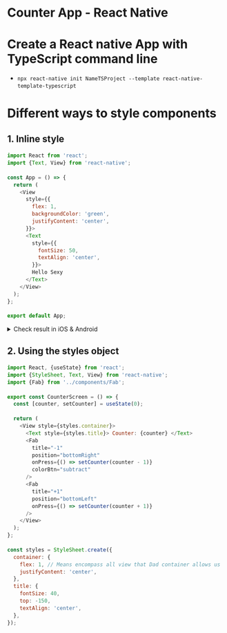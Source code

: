 # Counter App - React Native

# Create a React native App with TypeScript command line

- `npx react-native init NameTSProject --template react-native-template-typescript`

# Different ways to style components

## 1. Inline style

```js
import React from 'react';
import {Text, View} from 'react-native';

const App = () => {
  return (
    <View
      style={{
        flex: 1,
        backgroundColor: 'green',
        justifyContent: 'center',
      }}>
      <Text
        style={{
          fontSize: 50,
          textAlign: 'center',
        }}>
        Hello Sexy
      </Text>
    </View>
  );
};

export default App;
```

<details >
<summary>Check result in iOS & Android</summary>

![View](./src/screenshots/1.png)

</details>

## 2. Using the styles object

```js
import React, {useState} from 'react';
import {StyleSheet, Text, View} from 'react-native';
import {Fab} from '../components/Fab';

export const CounterScreen = () => {
  const [counter, setCounter] = useState(0);

  return (
    <View style={styles.container}>
      <Text style={styles.title}> Counter: {counter} </Text>
      <Fab
        title="-1"
        position="bottomRight"
        onPress={() => setCounter(counter - 1)}
        colorBtn="subtract"
      />
      <Fab
        title="+1"
        position="bottomLeft"
        onPress={() => setCounter(counter + 1)}
      />
    </View>
  );
};

const styles = StyleSheet.create({
  container: {
    flex: 1, // Means encompass all view that Dad container allows us
    justifyContent: 'center',
  },
  title: {
    fontSize: 40,
    top: -150,
    textAlign: 'center',
  },
});
```

#
